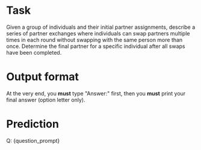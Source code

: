 # Task
Given a group of individuals and their initial partner assignments, describe a series of partner exchanges where individuals can swap partners multiple times in each round without swapping with the same person more than once. Determine the final partner for a specific individual after all swaps have been completed.

# Output format
At the very end, you **must** type "Answer:" first, then you **must** print your final answer (option letter only).

# Prediction
Q: {question_prompt}